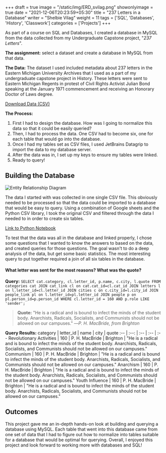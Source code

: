 +++
draft = true
image = "/static/img/ERD_svilag.png"
showonlyimage = true
date = "2021-12-06T20:23:59+05:30"
title = "237 Letters in a Database"
writer = "Shelbie Vilag"
weight = 11
tags = ['SQL', 'Databases', 'History', 'Classwork']
categories = ['Projects']
+++

As part of a course on SQL and Databases, I created a database in MySQL from the data collected from my Undergraduate Capstone project, "_237 Letters_".
<!--more-->

**The assignment:** select a dataset and create a database in MySQL from that data.

**The Data:** The dataset I used included metadata about 237 letters in the Eastern Michigan University Archives that I used as a part of my undergraduate capstone project in History. These letters were sent to Eastern Michigan Regents in protest of Civil Rights Activist Julian Bond speaking at the January 1971 commencement and receiving an Honorary Doctor of Laws degree.

[Download Data (CSV)](/static/564_project_data_svilag.csv)

**The Process:**

1. First I had to design the database. How was I going to normalize this data so that it could be easily queried?
2. Then, I had to process the data. One CSV had to become six, one for each table that would go into the database.
3. Once I had my tables set as CSV files, I used JetBrains Datagrip to import the data to my database server.
4. After the data was in, I set up my keys to ensure my tables were linked.
5. Ready to query!

## Building the Database

![Entity Relationship Diagram](/static/img/ERD_svilag.png)

The data I started with was collected in one single CSV file. This obviously needed to be processed so that the data could be imported to a database that would be easy to query. Using a combination of Google sheets and the Python CSV library, I took the original CSV and filtered through the data I needed to in order to create six tables.

[Link to Python Notebook](https://deepnote.com/@svilag/564-final-project-data-Ey9oy3grRCiMjgwOmTwzNQ)

To test that the data was all in the database and linked properly, I chose some questions that I wanted to know the answers to based on the data, and created queries for those questions. The goal wasn't to do a deep analysis of the data, but get some basic statistics. The most interesting query to put together required a join of all six tables in the database.

#### What letter was sent for the most reasons? What was the quote?

**Query:** `SELECT cat.category, cl.letter_id, p.name, c.city, l.quote FROM categories cat JOIN cat_link cl on cat.cat_id=cl.cat_id JOIN letters l on l.letter_id=cl.letter_id JOIN cities c on c.city_id=l.city_id JOIN people_link pl on l.letter_id=pl.letter_id JOIN people p on pl.person_id=p.person_id WHERE cl.letter_id = 160 AND p.role LIKE 'sender';`

> **Quote:** "He is a radical and is bound to infect the minds of the student body. Anarchists, Radicals, Socialists, and Communists should not be allowed on our campuses." &mdash;_P. H. MacBride, from Brighton_

**Query Results:**
category | letter_id | name | city | quote
:-- | :--: | :-- | :-- | :--
Revolutionary Activities | 160 | P. H. MacBride | Brighton | "He is a radical and is bound to infect the minds of the student body. Anarchists, Radicals, Socialists, and Communists should not be allowed on our campuses."
Communism | 160 | P. H. MacBride | Brighton | "He is a radical and is bound to infect the minds of the student body. Anarchists, Radicals, Socialists, and Communists should not be allowed on our campuses."
Anarchism | 160 | P. H. MacBride | Brighton | "He is a radical and is bound to infect the minds of the student body. Anarchists, Radicals, Socialists, and Communists should not be allowed on our campuses."
Youth Influence | 160 | P. H. MacBride | Brighton | "He is a radical and is bound to infect the minds of the student body. Anarchists, Radicals, Socialists, and Communists should not be allowed on our campuses."

## Outcomes

This project gave me an in-depth hands-on look at building and querying a database using MySQL. Each table that went into this database came from one set of data that I had to figure out how to normalize into tables suitable for a database that would be optimal for querying. Overall, I enjoyed this project and look forward to working more with databases and SQL!